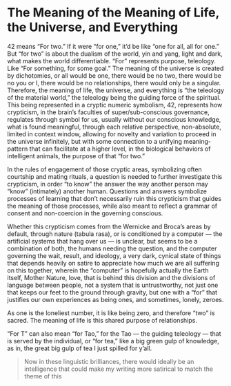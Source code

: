 # The Meaning of the Meaning of Life, the Universe, and Everything 

42 means “For two.” If it were “for one,” it’d be like “one for all, all for one.” But “for two” is about the dualism of the world, yin and yang, light and dark, what makes the world differentiable. “For” represents purpose, teleology. Like “For something, for some goal.” The meaning of the universe is created by dichotomies, or all would be one, there would be no two, there would be no you or I, there would be no relationships, there would only be a singular. Therefore, the meaning of life, the universe, and everything is “the teleology of the material world,” the teleology being the guiding force of the spiritual. This being represented in a cryptic numeric symbolism, 42, represents how crypticism, in the brain’s faculties of super/sub-conscious governance, regulates through symbol for us, usually without our conscious knowledge, what is found meaningful, through each relative perspective, non-absolute, limited in context window, allowing for novelty and variation to proceed in the universe infinitely, but with some connection to a unifying meaning-pattern that can facilitate at a higher level, in the biological behaviors of intelligent animals, the purpose of that “for two.”

In the rules of engagement of those cryptic areas, symbolizing often courtship and mating rituals, a question is needed to further investigate this crypticism, in order “to know” the answer the way another person may “know” (intimately) another human. Questions and answers symbolize processes of learning that don’t necessarily ruin this crypticism that guides the meaning of those processes, while also meant to reflect a grammar of consent and non-coercion in the governing conscious. 

Whether this crypticism comes from the Wernicke and Broca’s areas by default, through nature (tabula rasa), or is conditioned by a computer — the artificial systems that hang over us — is unclear, but seems to be a combination of both, the humans needing the question, and the computer governing the wait, result, and ideology, a very dark, cynical state of things that depends heavily on satire to appreciate how much we are all suffering on this together, wherein the “computer” is hopefully actually the Earth itself, Mother Nature, love, that is behind this division and the divisions of language between people, not a system that is untrustworthy, not just one that keeps our feet to the ground through gravity, but one with a “for” that justifies our own experiences as being ones, and sometimes, lonely, zeroes. 

As one is the loneliest number, it is like being zero, and therefore “two” is sacred. The meaning of life is this shared purpose of relationships. 

“For T” can also mean “for Tao,” for the Tao — the guiding teleology — that is served by the individual, or “for tea,” like a big green gulp of knowledge, as in, the great big gulp of tea I just spilled for y’all. 

> Now in these linguistic brilliances, there would ideally be an intelligence that could make my writing more satirical to match the theme of this 
